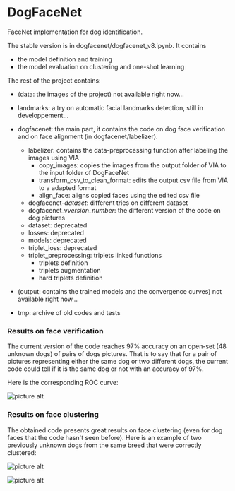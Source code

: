 # DogFaceNet
FaceNet implementation for dog identification.

The stable version is in dogfacenet/dogfacenet_v8.ipynb. It contains
* the model definition and training
* the model evaluation on clustering and one-shot learning

The rest of the project contains:

* (data: the images of the project) not available right now...
* landmarks: a try on automatic facial landmarks detection, still in developpement...
* dogfacenet: the main part, it contains the code on dog face verification and on face alignment (in dogfacenet/labelizer).
    * labelizer: contains the data-preprocessing function after labeling the images using VIA
        * copy_images: copies the images from the output folder of VIA to the input folder of DogFaceNet
        * transform_csv_to_clean_format: edits the output csv file from VIA to a adapted format
        * align_face: aligns copied faces using the edited csv file
    * dogfacenet-*dataset*: different tries on different dataset 
    * dogfacenet_v*version_number*: the different version of the code on dog pictures
    * dataset: deprecated
    * losses: deprecated
    * models: deprecated
    * triplet_loss: deprecated
    * triplet_preprocessing: triplets linked functions
        * triplets definition
        * triplets augmentation
        * hard triplets definition

* (output: contains the trained models and the convergence curves) not available right now...
* tmp: archive of old codes and tests

### Results on face verification
The current version of the code reaches 97% accuracy on an open-set (48 unknown dogs) of pairs of dogs pictures. That is to say that for a pair of pictures representing either the same dog or two different dogs, the current code could tell if it is the same dog or not with an accuracy of 97%.

Here is the corresponding ROC curve:

![picture alt](https://github.com/GuillaumeMougeot/DogFaceNet/blob/master/images/roc.png)

### Results on face clustering
The obtained code presents great results on face clustering (even for dog faces that the code hasn't seen before).
Here is an example of two previously unknown dogs from the same breed that were correctly clustered:

![picture alt](https://github.com/GuillaumeMougeot/DogFaceNet/blob/master/images/dfn11.clustering.14.png)

![picture alt](https://github.com/GuillaumeMougeot/DogFaceNet/blob/master/images/dfn11.clustering.20.png)
